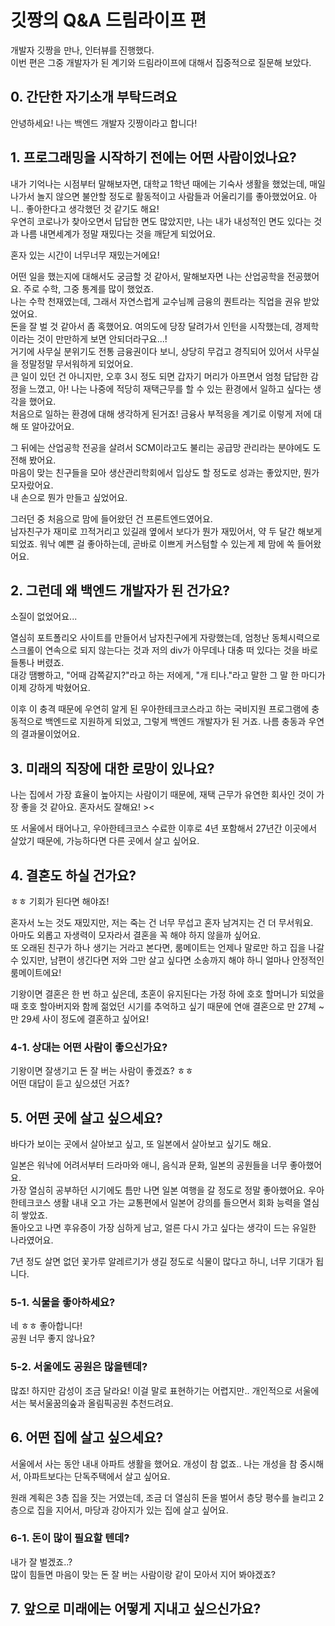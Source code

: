 # 깃짱의 Q&A 드림라이프 편

개발자 깃짱을 만나, 인터뷰를 진행했다.   
이번 편은 그중 개발자가 된 계기와 드림라이프에 대해서 집중적으로 질문해 보았다.

## 0. 간단한 자기소개 부탁드려요

안녕하세요! 나는 백엔드 개발자 깃짱이라고 합니다!  

## 1. 프로그래밍을 시작하기 전에는 어떤 사람이었나요?

내가 기억나는 시점부터 말해보자면, 대학교 1학년 때에는 기숙사 생활을 했었는데, 매일 나가서 놀지 않으면 불안할 정도로 활동적이고 사람들과 어울리기를 좋아했었어요. 아니.. 좋아한다고 생각했던 것 같기도 해요!  
우연히 코로나가 찾아오면서 답답한 면도 많았지만, 나는 내가 내성적인 면도 있다는 것과 나름 내면세계가 정말 재밌다는 것을 깨닫게 되었어요.  

혼자 있는 시간이 너무너무 재밌는거에요!  

어떤 일을 했는지에 대해서도 궁금할 것 같아서, 말해보자면 나는 산업공학을 전공했어요. 주로 수학, 그중 통계를 많이 했었죠.  
나는 수학 천재였는데, 그래서 자연스럽게 교수님께 금융의 퀀트라는 직업을 권유 받았었어요.  
돈을 잘 벌 것 같아서 좀 혹했어요. 여의도에 당장 달려가서 인턴을 시작했는데, 경제학이라는 것이 만만하게 보면 안되더라구요...!   
거기에 사무실 분위기도 전통 금융권이다 보니, 상당히 무겁고 경직되어 있어서 사무실을 정말정말 무서워하게 되었어요.     
큰 일이 있던 건 아니지만, 오후 3시 정도 되면 갑자기 머리가 아프면서 엄청 답답한 감정을 느꼈고, 아! 나는 나중에 적당히 재택근무를 할 수 있는 환경에서 일하고 싶다는 생각을 했어요.   
처음으로 일하는 환경에 대해 생각하게 된거죠! 금융사 부적응을 계기로 이렇게 저에 대해 또 알아갔어요.

그 뒤에는 산업공학 전공을 살려서 SCM이라고도 불리는 공급망 관리라는 분야에도 도전해 봤어요.  
마음이 맞는 친구들을 모아 생산관리학회에서 입상도 할 정도로 성과는 좋았지만, 뭔가 모자랐어요.  
내 손으로 뭔가 만들고 싶었어요.  

그러던 중 처음으로 맘에 들어왔던 건 프론트엔드였어요.  
남자친구가 재미로 끄적거리고 있길래 옆에서 보다가 뭔가 재밌어서, 약 두 달간 해보게 되었죠. 
워낙 예쁜 걸 좋아하는데, 곧바로 이쁘게 커스텀할 수 있는게 제 맘에 쏙 들어왔어요.

## 2. 그런데 왜 백엔드 개발자가 된 건가요?

소질이 없었어요...  

열심히 포트폴리오 사이트를 만들어서 남자친구에게 자랑했는데, 엄청난 동체시력으로 스크롤이 연속으로 되지 않는다는 것과 저의 div가 아무데나 대충 떠 있다는 것을 바로 들통나 버렸죠.  
대강 땜빵하고, "어때 감쪽같지?"라고 하는 저에게, "개 티나."라고 말한 그 말 한 마디가 이제 강하게 박혔어요. 

이후 이 충격 때문에 우연히 알게 된 우아한테크코스라고 하는 국비지원 프로그램에 충동적으로 백엔드로 지원하게 되었고, 그렇게 백엔드 개발자가 된 거죠. 나름 충동과 우연의 결과물이었어요.

## 3. 미래의 직장에 대한 로망이 있나요? 

나는 집에서 가장 효율이 높아지는 사람이기 때문에, 재택 근무가 유연한 회사인 것이 가장 좋을 것 같아요. 혼자서도 잘해요! ><

또 서울에서 태어나고, 우아한테크코스 수료한 이후로 4년 포함해서 27년간 이곳에서 살았기 때문에, 가능하다면 다른 곳에서 살고 싶어요.  

## 4. 결혼도 하실 건가요?

ㅎㅎ 기회가 된다면 해야죠!  

혼자서 노는 것도 재밌지만, 저는 죽는 건 너무 무섭고 혼자 남겨지는 건 더 무서워요.  
아마도 외롭고 자생력이 모자라서 결혼을 꼭 해야 하지 않을까 싶어요.  
또 오래된 친구가 하나 생기는 거라고 본다면, 룸메이트는 언제나 말로만 하고 집을 나갈 수 있지만, 남편이 생긴다면 저와 그만 살고 싶다면 소송까지 해야 하니 얼마나 안정적인 룸메이트에요!  

기왕이면 결혼은 한 번 하고 싶은데, 초혼이 유지된다는 가정 하에 호호 할머니가 되었을 때 호호 할아버지와 함께 젊었던 시기를 추억하고 싶기 때문에 연애 결혼으로 만 27체 ~ 만 29세 사이 정도에 결혼하고 싶어요!  

### 4-1. 상대는 어떤 사람이 좋으신가요?

기왕이면 잘생기고 돈 잘 버는 사람이 좋겠죠? ㅎㅎ  
어떤 대답이 듣고 싶으셨던 거죠?

## 5. 어떤 곳에 살고 싶으세요?

바다가 보이는 곳에서 살아보고 싶고, 또 일본에서 살아보고 싶기도 해요.   

일본은 워낙에 어려서부터 드라마와 애니, 음식과 문화, 일본의 공원들을 너무 좋아했어요.  
가장 열심히 공부하던 시기에도 틈만 나면 일본 여행을 갈 정도로 정말 좋아했어요. 우아한테크코스 생활 내내 오고 가는 교통편에서 일본어 강의를 들으면서 회화 능력을 열심히 쌓았죠.  
돌아오고 나면 후유증이 가장 심하게 남고, 얼른 다시 가고 싶다는 생각이 드는 유일한 나라였어요.  

7년 정도 살면 없던 꽃가루 알레르기가 생길 정도로 식물이 많다고 하니, 너무 기대가 됩니다.   

### 5-1. 식물을 좋아하세요?

네 ㅎㅎ 좋아합니다!  
공원 너무 좋지 않나요?  

### 5-2. 서울에도 공원은 많을텐데?

많죠! 하지만 감성이 조금 달라요! 이걸 말로 표현하기는 어렵지만..
개인적으로 서울에서는 북서울꿈의숲과 올림픽공원 추천드려요.  

## 6. 어떤 집에 살고 싶으세요?

서울에서 사는 동안 내내 아파트 생활을 했어요. 개성이 참 없죠.. 나는 개성을 참 중시해서, 아파트보다는 단독주택에서 살고 싶어요.

원래 계획은 3층 집을 짓는 거였는데, 조금 더 열심히 돈을 벌어서 층당 평수를 늘리고 2층으로 집을 지어서, 마당과 강아지가 있는 집에 살고 싶어요. 

### 6-1. 돈이 많이 필요할 텐데?

내가 잘 벌겠죠..?  
많이 힘들면 마음이 맞는 돈 잘 버는 사람이랑 같이 모아서 지어 봐야겠죠?

## 7. 앞으로 미래에는 어떻게 지내고 싶으신가요?
